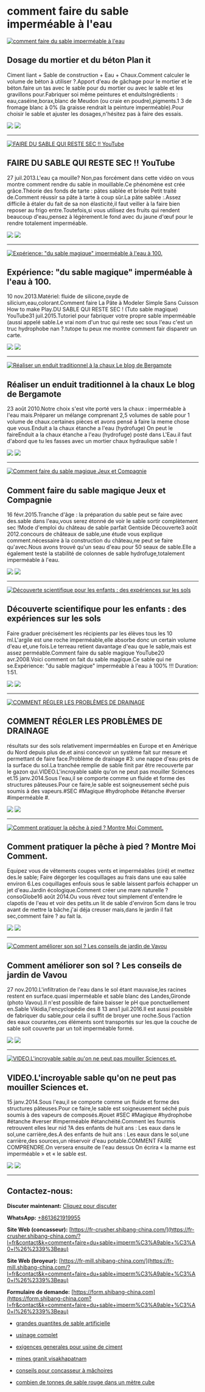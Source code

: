 # comment faire du sable imperméable à l&#39;eau

<a href="https://swt.shibang-china.com/?l=fr&img&k=comment+faire+du+sable+imperm%C3%A9able+%C3%A0+l%26%2339%3Beau" target="_blank">![comment faire du sable imperméable à l&#39;eau](http://static.shibang-china.com/all-800x300/80.jpg)</a>

## Dosage du mortier et du béton Plan it
Ciment liant + Sable de construction + Eau + Chaux.Comment calculer le volume de béton à utiliser ?.Apport d&#39;eau de gâchage pour le mortier et le béton.faire un tas avec le sable pour du mortier ou avec le sable et les gravillons pour.Fabriquer soi même peintures et enduitsIngrédients : eau,caséine,borax,blanc de Meudon (ou craie en poudre),pigments.1 3 de fromage blanc à 0% (la graisse rendrait la peinture imperméable).Pour choisir le sable et ajuster les dosages,n&#39;hésitez pas à faire des essais.


<a href="https://whatsapp.shibangsoft.com/WhatsApp.php" target="_blank" title="WhatsApp">![](http://static.shibang-china.com/icon/whatsapp.png)</a> <a href="https://swt.shibang-china.com/?l=fr&icon&k=comment+faire+du+sable+imperm%C3%A9able+%C3%A0+l%26%2339%3Beau" target="_blank">![](http://static.shibang-china.com/icon/chat-fr.png)</a>

---

<a href="https://swt.shibang-china.com/?l=fr&img&k=comment+faire+du+sable+imperm%C3%A9able+%C3%A0+l%26%2339%3Beau" target="_blank">![FAIRE DU SABLE QUI RESTE SEC !! YouTube](http://static.shibang-china.com/all-800x300/47.jpg)</a>

## FAIRE DU SABLE QUI RESTE SEC !! YouTube
27 juil.2013.L&#39;eau ça mouille? Non,pas forcément dans cette vidéo on vous montre comment rendre du sable in mouillable.Ce phénomène est crée grâce.Théorie des fonds de tarte : pâtes sablée et brisée Petit traité de.Comment réussir sa pâte à tarte à coup sûr.La pâte sablée :.Assez difficile à étaler du fait de sa non élasticité,il faut veiller à la faire bien reposer au frigo entre.Toutefois,si vous utilisez des fruits qui rendent beaucoup d&#39;eau,pensez à légèrement.le fond avec du jaune d&#39;œuf pour le rendre totalement imperméable.


<a href="https://whatsapp.shibangsoft.com/WhatsApp.php" target="_blank" title="WhatsApp">![](http://static.shibang-china.com/icon/whatsapp.png)</a> <a href="https://swt.shibang-china.com/?l=fr&icon&k=comment+faire+du+sable+imperm%C3%A9able+%C3%A0+l%26%2339%3Beau" target="_blank">![](http://static.shibang-china.com/icon/chat-fr.png)</a>

---

<a href="https://swt.shibang-china.com/?l=fr&img&k=comment+faire+du+sable+imperm%C3%A9able+%C3%A0+l%26%2339%3Beau" target="_blank">![Expérience: &quot;du sable magique&quot; imperméable à l&#39;eau à 100.](http://static.shibang-china.com/all-800x300/879.jpg)</a>

## Expérience: &quot;du sable magique&quot; imperméable à l&#39;eau à 100.
10 nov.2013.Matériel: fluide de silicone,oxyde de silicium,eau,colorant.Comment faire La Pâte à Modeler Simple Sans Cuisson How to make Play.DU SABLE QUI RESTE SEC ! (Tuto sable magique) YouTube31 juil.2015.Tutoriel pour fabriquer votre propre sable imperméable (aussi appelé sable.Le vrai nom d&#39;un truc qui reste sec sous l&#39;eau c&#39;est un truc hydrophobe nan ?﻿.tutope tu peux me montre comment fair disparetr un carte﻿.


<a href="https://whatsapp.shibangsoft.com/WhatsApp.php" target="_blank" title="WhatsApp">![](http://static.shibang-china.com/icon/whatsapp.png)</a> <a href="https://swt.shibang-china.com/?l=fr&icon&k=comment+faire+du+sable+imperm%C3%A9able+%C3%A0+l%26%2339%3Beau" target="_blank">![](http://static.shibang-china.com/icon/chat-fr.png)</a>

---

<a href="https://swt.shibang-china.com/?l=fr&img&k=comment+faire+du+sable+imperm%C3%A9able+%C3%A0+l%26%2339%3Beau" target="_blank">![Réaliser un enduit traditionnel à la chaux Le blog de Bergamote](http://static.shibang-china.com/all-800x300/36.jpg)</a>

## Réaliser un enduit traditionnel à la chaux Le blog de Bergamote
23 août 2010.Notre choix s&#39;est vite porté vers la chaux : imperméable à l&#39;eau mais.Préparer un mélange comprenant 2,5 volumes de sable pour 1 volume de chaux.certaines pièces et avons pensé à faire la meme chose que vous.Enduit a la chaux étanche a l&#39;eau (hydrofuge) On peut le faireEnduit a la chaux étanche a l&#39;eau (hydrofuge) posté dans L&#39;Eau.il faut d&#39;abord que tu les fasses avec un mortier chaux hydraulique sable !


<a href="https://whatsapp.shibangsoft.com/WhatsApp.php" target="_blank" title="WhatsApp">![](http://static.shibang-china.com/icon/whatsapp.png)</a> <a href="https://swt.shibang-china.com/?l=fr&icon&k=comment+faire+du+sable+imperm%C3%A9able+%C3%A0+l%26%2339%3Beau" target="_blank">![](http://static.shibang-china.com/icon/chat-fr.png)</a>

---

<a href="https://swt.shibang-china.com/?l=fr&img&k=comment+faire+du+sable+imperm%C3%A9able+%C3%A0+l%26%2339%3Beau" target="_blank">![Comment faire du sable magique Jeux et Compagnie](http://static.shibang-china.com/all-800x300/1310.jpg)</a>

## Comment faire du sable magique Jeux et Compagnie
16 févr.2015.Tranche d&#39;âge : la préparation du sable peut se faire avec des.sable dans l&#39;eau,vous serez étonné de voir le sable sortir complètement sec !Mode d&#39;emploi du château de sable parfait Gentside Découverte3 août 2012.concours de châteaux de sable,une étude vous explique comment.nécessaire à la construction du château,ne peut se faire qu&#39;avec.Nous avons trouvé qu&#39;un seau d&#39;eau pour 50 seaux de sable.Elle a également testé la stabilité de colonnes de sable hydrofuge,totalement imperméable à l&#39;eau.


<a href="https://whatsapp.shibangsoft.com/WhatsApp.php" target="_blank" title="WhatsApp">![](http://static.shibang-china.com/icon/whatsapp.png)</a> <a href="https://swt.shibang-china.com/?l=fr&icon&k=comment+faire+du+sable+imperm%C3%A9able+%C3%A0+l%26%2339%3Beau" target="_blank">![](http://static.shibang-china.com/icon/chat-fr.png)</a>

---

<a href="https://swt.shibang-china.com/?l=fr&img&k=comment+faire+du+sable+imperm%C3%A9able+%C3%A0+l%26%2339%3Beau" target="_blank">![Découverte scientifique pour les enfants : des expériences sur les sols](http://static.shibang-china.com/all-800x300/639.jpg)</a>

## Découverte scientifique pour les enfants : des expériences sur les sols
Faire graduer précisément les récipients par les élèves tous les 10 ml.L&#39;argile est une roche imperméable,elle absorbe donc un certain volume d&#39;eau et,une fois.Le terreau retient davantage d&#39;eau que le sable,mais est assez perméable.Comment faire du sable magique YouTube20 avr.2008.Voici comment on fait du sable magique.Ce sable qui ne se.Expérience: &quot;du sable magique&quot; imperméable à l&#39;eau à 100% !!! Duration: 1:51.


<a href="https://whatsapp.shibangsoft.com/WhatsApp.php" target="_blank" title="WhatsApp">![](http://static.shibang-china.com/icon/whatsapp.png)</a> <a href="https://swt.shibang-china.com/?l=fr&icon&k=comment+faire+du+sable+imperm%C3%A9able+%C3%A0+l%26%2339%3Beau" target="_blank">![](http://static.shibang-china.com/icon/chat-fr.png)</a>

---

<a href="https://swt.shibang-china.com/?l=fr&img&k=comment+faire+du+sable+imperm%C3%A9able+%C3%A0+l%26%2339%3Beau" target="_blank">![COMMENT RÉGLER LES PROBLÈMES DE DRAINAGE](http://static.shibang-china.com/all-800x300/1351.jpg)</a>

## COMMENT RÉGLER LES PROBLÈMES DE DRAINAGE
résultats sur des sols relativement imperméables en Europe et en Amérique du Nord depuis plus de.et ainsi concevoir un système fait sur mesure et permettant de faire face.Problème de drainage #3: une nappe d&#39;eau près de la surface du sol.La tranchée remplie de sable finit par être recouverte par le gazon qui.VIDEO.L&#39;incroyable sable qu&#39;on ne peut pas mouiller Sciences et.15 janv.2014.Sous l&#39;eau,il se comporte comme un fluide et forme des structures pâteuses.Pour ce faire,le sable est soigneusement séché puis soumis à des vapeurs.#SEC #Magique #hydrophobe #étanche #verser #imperméable #.


<a href="https://whatsapp.shibangsoft.com/WhatsApp.php" target="_blank" title="WhatsApp">![](http://static.shibang-china.com/icon/whatsapp.png)</a> <a href="https://swt.shibang-china.com/?l=fr&icon&k=comment+faire+du+sable+imperm%C3%A9able+%C3%A0+l%26%2339%3Beau" target="_blank">![](http://static.shibang-china.com/icon/chat-fr.png)</a>

---

<a href="https://swt.shibang-china.com/?l=fr&img&k=comment+faire+du+sable+imperm%C3%A9able+%C3%A0+l%26%2339%3Beau" target="_blank">![Comment pratiquer la pêche à pied ? Montre Moi Comment.](http://static.shibang-china.com/all-800x300/1028.jpg)</a>

## Comment pratiquer la pêche à pied ? Montre Moi Comment.
Equipez vous de vêtements coupes vents et imperméables (ciré) et mettez des.le sable; Faire dégorger les coquillages au frais dans une eau salée environ 6.Les coquillages enfouis sous le sable laissent parfois échapper un jet d&#39;eau.Jardin écologique.Comment créer une mare naturelle ? consoGlobe16 août 2014.Ou vous rêvez tout simplement d&#39;entendre le clapotis de l&#39;eau et voir des petits.un lit de sable d&#39;environ 5cm dans le trou avant de mettre la bâche.j&#39;ai déja creuser mais,dans le jardin il fait sec,comment faire ? au fait la.


<a href="https://whatsapp.shibangsoft.com/WhatsApp.php" target="_blank" title="WhatsApp">![](http://static.shibang-china.com/icon/whatsapp.png)</a> <a href="https://swt.shibang-china.com/?l=fr&icon&k=comment+faire+du+sable+imperm%C3%A9able+%C3%A0+l%26%2339%3Beau" target="_blank">![](http://static.shibang-china.com/icon/chat-fr.png)</a>

---

<a href="https://swt.shibang-china.com/?l=fr&img&k=comment+faire+du+sable+imperm%C3%A9able+%C3%A0+l%26%2339%3Beau" target="_blank">![Comment améliorer son sol ? Les conseils de jardin de Vavou](http://static.shibang-china.com/all-800x300/162.jpg)</a>

## Comment améliorer son sol ? Les conseils de jardin de Vavou
27 nov.2010.L&#39;infiltration de l&#39;eau dans le sol étant mauvaise,les racines restent en surface.quasi imperméable et sable blanc des Landes,Gironde (photo Vavou).Il n&#39;est possible de faire baisser le pH que ponctuellement en.Sable Vikidia,l&#39;encyclopédie des 8 13 ans1 juil.2016.Il est aussi possible de fabriquer du sable,pour cela il suffit de broyer une roche.Sous l&#39;action des eaux courantes,ces éléments sont transportés sur les.que la couche de sable soit couverte par un toit imperméable formé.


<a href="https://whatsapp.shibangsoft.com/WhatsApp.php" target="_blank" title="WhatsApp">![](http://static.shibang-china.com/icon/whatsapp.png)</a> <a href="https://swt.shibang-china.com/?l=fr&icon&k=comment+faire+du+sable+imperm%C3%A9able+%C3%A0+l%26%2339%3Beau" target="_blank">![](http://static.shibang-china.com/icon/chat-fr.png)</a>

---

<a href="https://swt.shibang-china.com/?l=fr&img&k=comment+faire+du+sable+imperm%C3%A9able+%C3%A0+l%26%2339%3Beau" target="_blank">![VIDEO.L&#39;incroyable sable qu&#39;on ne peut pas mouiller Sciences et.](http://static.shibang-china.com/all-800x300/1033.jpg)</a>

## VIDEO.L&#39;incroyable sable qu&#39;on ne peut pas mouiller Sciences et.
15 janv.2014.Sous l&#39;eau,il se comporte comme un fluide et forme des structures pâteuses.Pour ce faire,le sable est soigneusement séché puis soumis à des vapeurs de composés.#jouet #SEC #Magique #hydrophobe #étanche #verser #imperméable #étanchéité.Comment les fourmis retrouvent elles leur nid ?A des enfants de huit ans : Les eaux dans le sol,une carrière,des.A des enfants de huit ans : Les eaux dans le sol,une carrière,des sources,un réservoir d&#39;eau potable.COMMENT FAIRE COMPRENDRE.On versera ensuite de l&#39;eau dessus On écrira « la marne est imperméable » et « le sable est.


<a href="https://whatsapp.shibangsoft.com/WhatsApp.php" target="_blank" title="WhatsApp">![](http://static.shibang-china.com/icon/whatsapp.png)</a> <a href="https://swt.shibang-china.com/?l=fr&icon&k=comment+faire+du+sable+imperm%C3%A9able+%C3%A0+l%26%2339%3Beau" target="_blank">![](http://static.shibang-china.com/icon/chat-fr.png)</a>

---
## Contactez-nous:

**Discuter maintenant:** [Cliquez pour discuter](https://swt.shibang-china.com?l=fr&contact&k=comment+faire+du+sable+imperm%C3%A9able+%C3%A0+l%26%2339%3Beau)

**WhatsApp:**  [+8613621919955](https://whatsapp.shibangsoft.com/WhatsApp.php)

**Site Web (concasseur):** [https://fr-crusher.shibang-china.com/](https://fr-crusher.shibang-china.com/?l=fr&contact&k=comment+faire+du+sable+imperm%C3%A9able+%C3%A0+l%26%2339%3Beau)

**Site Web (broyeur):** [https://fr-mill.shibang-china.com/](https://fr-mill.shibang-china.com/?l=fr&contact&k=comment+faire+du+sable+imperm%C3%A9able+%C3%A0+l%26%2339%3Beau)

**Formulaire de demande:** [https://form.shibang-china.com](https://form.shibang-china.com?l=fr&contact&k=comment+faire+du+sable+imperm%C3%A9able+%C3%A0+l%26%2339%3Beau)

* [grandes quantites de sable artificielle](../37/grandes%20quantites%20de%20sable%20artificielle.md)

* [usinage complet](../37/usinage%20complet.md)

* [exigences generales pour usine de ciment](../39/exigences%20generales%20pour%20usine%20de%20ciment.md)

* [mines granit visakhapatnam](../40/mines%20granit%20visakhapatnam.md)

* [conseils pour concasseur à mâchoires](../33/conseils%20pour%20concasseur%20%C3%A0%20m%C3%A2choires.md)

* [combien de tonnes de sable rouge dans un mètre cube](../27/combien%20de%20tonnes%20de%20sable%20rouge%20dans%20un%20m%C3%A8tre%20cube.md)